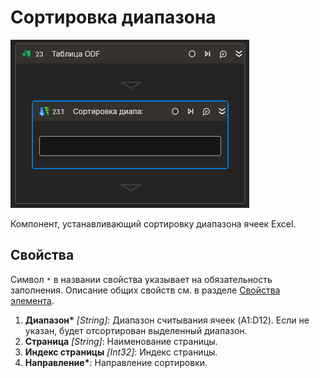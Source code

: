 # Сортировка диапазона

![](<../../../../.gitbook/assets1/Cropped-SortRange.png>)

Компонент, устанавливающий сортировку диапазона ячеек Excel.

## Свойства
Символ `*` в названии свойства указывает на обязательность заполнения. Описание общих свойств см. в разделе [Свойства элемента](https://docs.primo-rpa.ru/primo-rpa/primo-studio/process/elements#svoistva-elementa).

1. **Диапазон\*** *[String]*: Диапазон считывания ячеек (A1:D12). Если не указан, будет отсортирован выделенный диапазон.
2. **Страница** *[String]*: Наименование страницы.
3. **Индекс страницы** *[Int32]*: Индекс страницы.
4. **Направление\***: Направление сортировки.                                   
